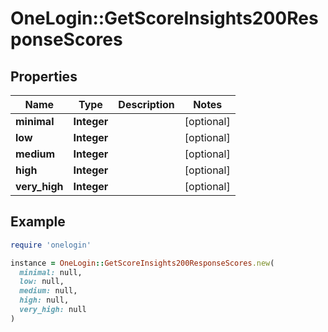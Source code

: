 # OneLogin::GetScoreInsights200ResponseScores

## Properties

| Name | Type | Description | Notes |
| ---- | ---- | ----------- | ----- |
| **minimal** | **Integer** |  | [optional] |
| **low** | **Integer** |  | [optional] |
| **medium** | **Integer** |  | [optional] |
| **high** | **Integer** |  | [optional] |
| **very_high** | **Integer** |  | [optional] |

## Example

```ruby
require 'onelogin'

instance = OneLogin::GetScoreInsights200ResponseScores.new(
  minimal: null,
  low: null,
  medium: null,
  high: null,
  very_high: null
)
```


